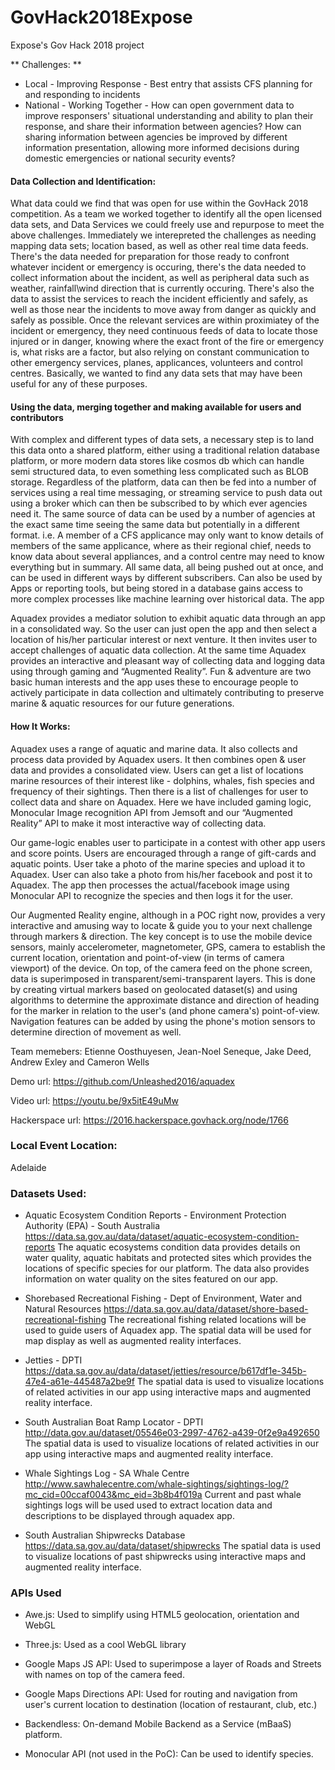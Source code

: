 # GovHack2018Expose
Expose's Gov Hack 2018 project

** Challenges: **
- Local - Improving Response - Best entry that assists CFS planning for and responding to incidents
- National - Working Together - How can open government data to improve responsers' situational understanding and ability to plan their response, and share their information between agencies? How can sharing information between agencies be improved by different information presentation, allowing more informed decisions during domestic emergencies or national security events?

#### Data Collection and Identification:
What data could we find that was open for use within the GovHack 2018 competition. As a team we worked together to identify all the open licensed data sets, and Data Services we could freely use and repurpose to meet the above challenges. Immediately we interepreted the challenges as needing mapping data sets; location based, as well as other real time data feeds. There's the data needed for preparation for those ready to confront whatever incident or emergency is occuring, there's the data needed to collect information about the incident, as well as peripheral data such as weather, rainfall\wind direction that is currently occuring. There's also the data to assist the services to reach the incident efficiently and safely, as well as those near the incidents to move away from danger as quickly and safely as possible. Once the relevant services are within proximiatey of the incident or emergency, they need continuous feeds of data to locate those injured or in danger, knowing where the exact front of the fire or emergency is, what risks are a factor, but also relying on constant communication to other emergency services, planes, applicances, volunteers and control centres. Basically, we wanted to find any data sets that may have been useful for any of these purposes.    

#### Using the data, merging together and making available for users and contributors
With complex and different types of data sets, a necessary step is to land this data onto a shared platform, either using a traditional relation database platform, or more modern data stores like cosmos db which can handle semi structured data, to even something less complicated such as BLOB storage. Regardless of the platform, data can then be fed into a number of services using a real time messaging, or streaming service to push data out using a broker which can then be subscribed to by which ever agencies need it. The same source of data can be used by a number of agencies at the exact same time seeing the same data but potentially in a different format. i.e. A member of a CFS applicance may only want to know details of members of the same applicance, where as their regional chief, needs to know data about several appliances, and a control centre may need to know everything but in summary. All same data, all being pushed out at once, and can be used in different ways by different subscribers. Can also be used by Apps or reporting tools, but being stored in a database gains access to more complex processes like machine learning over historical data. The app  

Aquadex provides a mediator solution to exhibit aquatic data through an app in a consolidated way. So the user can just open the app and then select a location of his/her particular interest or next venture. It then invites user to accept challenges of aquatic data collection. At the same time Aquadex provides an interactive and pleasant way of collecting data and logging data using through gaming and “Augmented Reality”. Fun & adventure are two basic human interests and the app uses these to encourage people to actively participate in data collection and ultimately contributing to preserve marine & aquatic resources for our future generations.       

#### How It Works:
Aquadex uses a range of aquatic and marine data. It also collects and process data provided by Aquadex users. It then combines open & user data and provides a consolidated view. Users can get a list of locations marine resources of their interest like - dolphins, whales, fish species and frequency of their sightings. Then there is a list of challenges for user to collect data and share on Aquadex. Here we have included gaming logic, Monocular Image recognition API from Jemsoft and our “Augmented Reality” API to make it most interactive way of collecting data.

Our game-logic enables user to participate in a contest with other app users and score points. Users are encouraged through a range of gift-cards and aquatic points. User take a photo of the marine species and upload it to Aquadex. User can also take a photo from his/her facebook and post it to Aquadex. The app then processes the actual/facebook image using Monocular API to recognize the species and then logs it for the user.

Our Augmented Reality engine, although in a POC right now, provides a very interactive and amusing way to locate & guide you to your next challenge through markers & direction. The key concept is to use the mobile device sensors, mainly accelerometer, magnetometer, GPS, camera to establish the current location, orientation and point-of-view (in terms of camera viewport) of the device. On top, of the camera feed on the phone screen, data is superimposed in transparent/semi-transparent layers. This is done by creating virtual markers based on geolocated dataset(s) and using algorithms to determine the approximate distance and direction of heading for the marker in relation to the user's (and phone camera's) point-of-view. Navigation features can be added by using the phone's motion sensors to determine direction of movement as well.

Team memebers: Etienne Oosthuyesen, Jean-Noel Seneque, Jake Deed, Andrew Exley and Cameron Wells

Demo url: https://github.com/Unleashed2016/aquadex

Video url: https://youtu.be/9x5itE49uMw

Hackerspace url: https://2016.hackerspace.govhack.org/node/1766

### Local Event Location:

Adelaide

### Datasets Used:

* Aquatic Ecosystem Condition Reports - Environment Protection Authority (EPA) - South Australia
https://data.sa.gov.au/data/dataset/aquatic-ecosystem-condition-reports The aquatic ecosystems condition data provides details on water quality, aquatic habitats and protected sites which provides the locations of specific species for our platform. The data also provides information on water quality on the sites featured on our app.

* Shorebased Recreational Fishing - Dept of Environment, Water and Natural Resources
https://data.sa.gov.au/data/dataset/shore-based-recreational-fishing The recreational fishing related locations will be used to guide users of Aquadex app. The spatial data will be used for map display as well as augmented reality interfaces.

* Jetties - DPTI
https://data.sa.gov.au/data/dataset/jetties/resource/b617df1e-345b-47e4-a61e-445487a2be9f The spatial data is used to visualize locations of related activities in our app using interactive maps and augmented reality interface.

* South Australian Boat Ramp Locator - DPTI http://data.gov.au/dataset/05546e03-2997-4762-a439-0f2e9a492650 The spatial data is used to visualize locations of related activities in our app using interactive maps and augmented reality interface.

* Whale Sightings Log - SA Whale Centre
http://www.sawhalecentre.com/whale-sightings/sightings-log/?mc_cid=00ccaf0043&mc_eid=3b8b4f019a Current and past whale sightings logs will be used used to extract location data and descriptions to be displayed through aquadex app.

* South Australian Shipwrecks Database https://data.sa.gov.au/data/dataset/shipwrecks The spatial data is used to visualize locations of past shipwrecks using interactive maps and augmented reality interface.

### APIs Used

* Awe.js: Used to simplify using HTML5 geolocation, orientation and WebGL

* Three.js: Used as a cool WebGL library

* Google Maps JS API: Used to superimpose a layer of Roads and Streets with names on top of the camera feed.

* Google Maps Directions API: Used for routing and navigation from user's current location to destination (location of restaurant, club, etc.)

* Backendless: On-demand Mobile Backend as a Service (mBaaS) platform.

* Monocular API (not used in the PoC): Can be used to identify species. 
